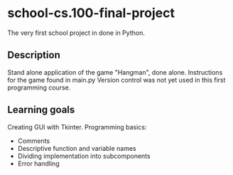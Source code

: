 # school-cs.100-final-project
The very first school project in done in Python.

## Description
Stand alone application of the game "Hangman", done alone.
Instructions for the game found in main.py
Version control was not yet used in this first programming course.

## Learning goals
Creating GUI with Tkinter.
Programming basics:
  - Comments
  - Descriptive function and variable names
  - Dividing implementation into subcomponents
  - Error handling



